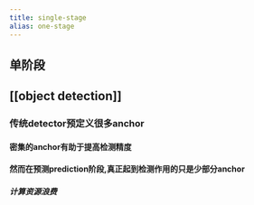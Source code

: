 ```yaml
---
title: single-stage
alias: one-stage
---
```


## 单阶段
## [[object detection]]
### 传统detector预定义很多anchor
#### 密集的anchor有助于提高检测精度
#### 然而在预测prediction阶段,真正起到检测作用的只是少部分anchor
##### 计算资源浪费
####

